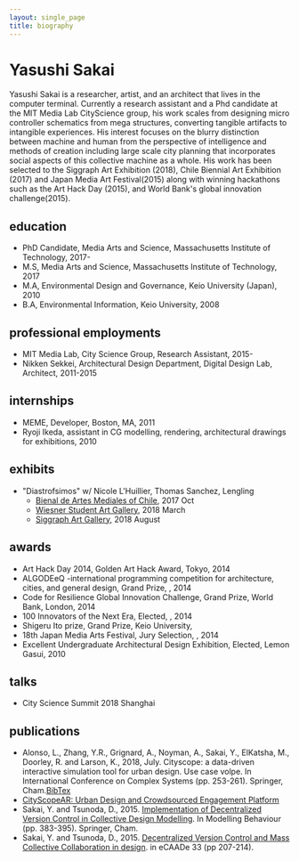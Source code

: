 ```yaml
---
layout: single_page
title: biography
---
```


# Yasushi Sakai

Yasushi Sakai is a researcher, artist, and an architect that lives in the computer terminal. Currently a research assistant and a Phd candidate at the MIT Media Lab CityScience group, his work scales from designing micro controller schematics from mega structures, converting tangible artifacts to intangible experiences. His interest focuses on the blurry distinction between machine and human from the perspective of intelligence and methods of creation including large scale city planning that incorporates social aspects of this collective machine as a whole. His work has been selected to the Siggraph Art Exhibition (2018), Chile Biennial Art Exhibition (2017) and Japan Media Art Festival(2015) along with winning hackathons such as the Art Hack Day (2015), and World Bank's global innovation challenge(2015). 

## education

- PhD Candidate, Media Arts and Science, Massachusetts Institute of Technology, 2017-
- M.S, Media Arts and Science, Massachusetts Institute of Technology, 2017
- M.A, Environmental Design and Governance, Keio University (Japan), 2010
- B.A, Environmental Information, Keio University, 2008

## professional employments

- MIT Media Lab, City Science Group, Research Assistant, 2015-
- Nikken Sekkei, Architectural Design Department, Digital Design Lab, Architect, 2011-2015 

## internships

- MEME, Developer, Boston, MA, 2011
- Ryoji Ikeda, assistant in CG modelling, rendering, architectural drawings for exhibitions, 2010

## exhibits

- "Diastrofsimos" w/ Nicole L'Huillier, Thomas Sanchez, Lengling
  - [Bienal de Artes Mediales of Chile](http://www.bienaldeartesmediales.cl/13/obra/talking-rock/), 2017 Oct
  - [Wiesner Student Art Gallery](https://arts.mit.edu/start/wiesner-student-art-gallery/past-exhibitions/), 2018 March
  - [Siggraph Art Gallery](https://s2018.siggraph.org/conference/conference-overview/art-gallery/), 2018 August

## awards
- Art Hack Day 2014, Golden Art Hack Award, Tokyo, 2014
- ALGODEeQ -international programming competition for architecture, cities, and general design, Grand Prize, , 2014
- Code for Resilience Global Innovation Challenge, Grand Prize, World Bank, London, 2014
- 100 Innovators of the Next Era, Elected, , 2014
- Shigeru Ito prize, Grand Prize, Keio University,
- 18th Japan Media Arts Festival, Jury Selection, , 2014
- Excellent Undergraduate Architectural Design Exhibition, Elected, Lemon Gasui, 2010 

## talks
- City Science Summit 2018 Shanghai 

## publications
- Alonso, L., Zhang, Y.R., Grignard, A., Noyman, A., Sakai, Y., ElKatsha, M., Doorley, R. and Larson, K., 2018, July. Cityscope: a data-driven interactive simulation tool for urban design. Use case volpe. In International Conference on Complex Systems (pp. 253-261). Springer, Cham.[BibTex](https://scholar.googleusercontent.com/scholar.bib?q=info:qrxAQyU0OscJ:scholar.google.com/&output=citation&scisig=AAGBfm0AAAAAW60mVk-j7Tz-KEDM6mLFnTAJrTaWBGHq&scisf=4&ct=citation&cd=-1&hl=en)
- [CityScopeAR: Urban Design and Crowdsourced Engagement Platform](https://dam-prod.media.mit.edu/x/2018/04/25/NoymanSakaiLarson_CityScopeAR_CHI18.pdf)
- Sakai, Y. and Tsunoda, D., 2015. [Implementation of Decentralized Version Control in Collective Design Modelling](https://link.springer.com/chapter/10.1007/978-3-319-24208-8_32). In Modelling Behaviour (pp. 383-395). Springer, Cham.
- Sakai, Y. and Tsunoda, D., 2015. [Decentralized Version Control and Mass Collective Collaboration in design](http://papers.cumincad.org/data/works/att/ecaade2015_177.content.pdf). in eCAADe 33 (pp 207-214). 
